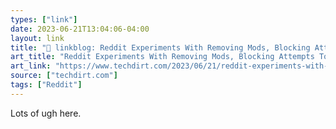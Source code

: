 ```yaml
---
types: ["link"]
date: 2023-06-21T13:04:06-04:00
layout: link
title: "🔗 linkblog: Reddit Experiments With Removing Mods, Blocking Attempts To Switch Subs To NSFW | Techdirt'"
art_title: "Reddit Experiments With Removing Mods, Blocking Attempts To Switch Subs To NSFW | Techdirt"
art_link: "https://www.techdirt.com/2023/06/21/reddit-experiments-with-removing-mods-blocking-attempts-to-switch-subs-to-nsfw/"
source: ["techdirt.com"]
tags: ["Reddit"]
---
```

Lots of ugh here.  
 
